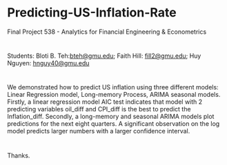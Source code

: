 # Predicting-US-Inflation-Rate
Final Project 538 - Analytics for Financial Engineering &amp; Econometrics
#
Students:
Bloti B. Teh:bteh@gmu.edu; 
Faith Hill: fill2@gmu.edu; 
Huy Nguyen: hnguy40@gmu.edu
#
We demonstrated how to predict US inflation using three different models: Linear Regression model, Long-memory Process, ARIMA seasonal models. 
Firstly, a linear regression model AIC test indicates that model with 2 predicting variables oil_diff and CPI_diff is the best to predict the Inflation_diff.
Secondly, a long-memory and seasonal ARIMA models plot predictions for the next eight quarters. A significant observation on the log model predicts larger numbers with a larger confidence interval. 
#
Thanks.
